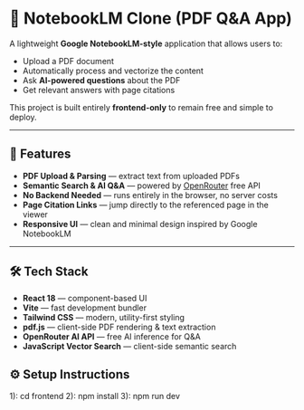 # 📄 NotebookLM Clone (PDF Q&A App)

A lightweight **Google NotebookLM-style** application that allows users to:
- Upload a PDF document
- Automatically process and vectorize the content
- Ask **AI-powered questions** about the PDF
- Get relevant answers with page citations

This project is built entirely **frontend-only** to remain free and simple to deploy.

---

## 🚀 Features

- **PDF Upload & Parsing** — extract text from uploaded PDFs
- **Semantic Search & AI Q&A** — powered by [OpenRouter](https://openrouter.ai) free API
- **No Backend Needed** — runs entirely in the browser, no server costs
- **Page Citation Links** — jump directly to the referenced page in the viewer
- **Responsive UI** — clean and minimal design inspired by Google NotebookLM

---

## 🛠 Tech Stack

- **React 18** — component-based UI
- **Vite** — fast development bundler
- **Tailwind CSS** — modern, utility-first styling
- **pdf.js** — client-side PDF rendering & text extraction
- **OpenRouter AI API** — free AI inference for Q&A
- **JavaScript Vector Search** — client-side semantic search


## ⚙️ Setup Instructions
1): cd frontend
2): npm install
3): npm run dev



